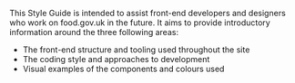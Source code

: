 This Style Guide is intended to assist front-end developers and designers who work on food.gov.uk in the future. It aims to provide introductory information around the three following areas:

- The front-end structure and tooling used throughout the site
- The coding style and approaches to development
- Visual examples of the components and colours used
